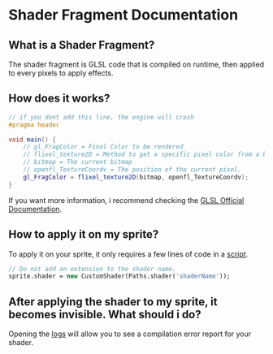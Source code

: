 # Shader Fragment Documentation

## What is a Shader Fragment?

The shader fragment is GLSL code that is compiled on runtime, then applied to every pixels to apply effects.

## How does it works?

```glsl
// if you dont add this line, the engine will crash
#pragma header

void main() {
    // gl_FragColor = Final Color to be rendered
    // flixel_texture2D = Method to get a specific pixel color from a bitmap at a specific position
    // bitmap = The current bitmap
    // openfl_TextureCoordv = The position of the current pixel.
    gl_FragColor = flixel_texture2D(bitmap, openfl_TextureCoordv);
}
```

If you want more information, i recommend checking the [GLSL Official Documentation](https://docs.gl/sl4/all).

## How to apply it on my sprite?

To apply it on your sprite, it only requires a few lines of code in a [script](../../scripting/Script.md).

```haxe
// Do not add an extension to the shader name.
sprite.shader = new CustomShader(Paths.shader('shaderName'));
```

## After applying the shader to my sprite, it becomes invisible. What should i do?

Opening the [logs](../../devmode/logs.md) will allow you to see a compilation error report for your shader.